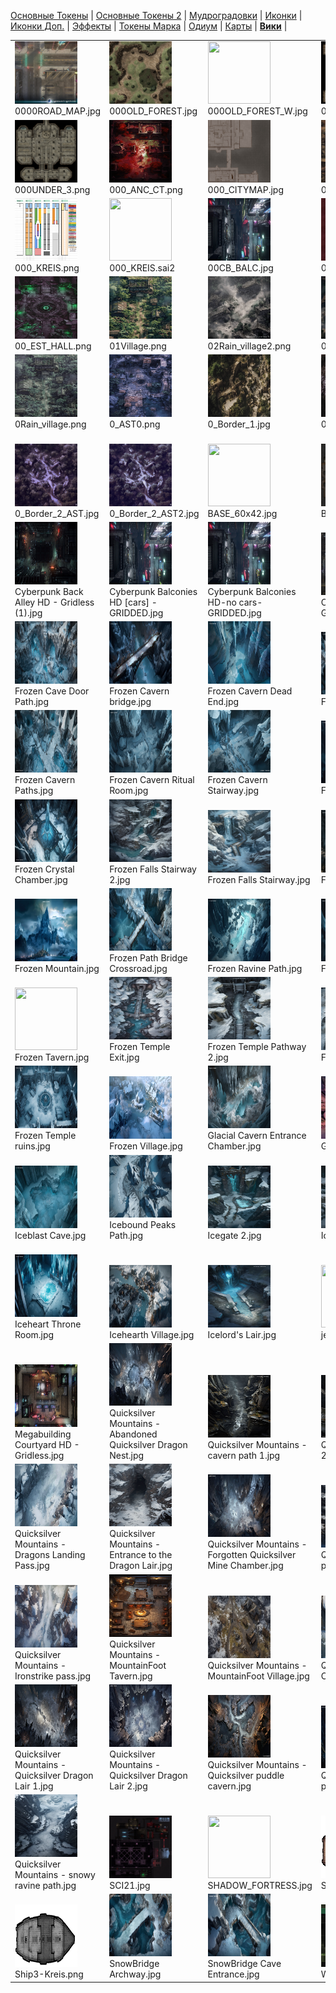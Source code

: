 [Основные Токены](https://github.com/CatacombNoop/ktms-tokens/blob/main/images_main/README.md) |
[Основные Токены 2](https://github.com/CatacombNoop/ktms-tokens/blob/main/images_main2/README.md) |
[Мудроградовки](https://github.com/CatacombNoop/ktms-tokens/blob/main/images_mudrog/README.md) |
[Иконки](https://github.com/CatacombNoop/ktms-tokens/blob/main/images_icons/README.md) |
[Иконки Доп.](https://github.com/CatacombNoop/ktms-tokens/blob/main/images_icons2/README.md) |
[Эффекты](https://github.com/CatacombNoop/ktms-tokens/blob/main/images_sfx/README.md) |
[Токены Марка](https://github.com/CatacombNoop/ktms-tokens/blob/main/images_mark/README.md) |
[Одиум](https://github.com/CatacombNoop/ktms-tokens/blob/main/images_odium/README.md) |
[Карты](https://github.com/CatacombNoop/ktms-tokens/blob/main/images_maps/README.md) |
[**Вики**](https://github.com/CatacombNoop/ktms-tokens/wiki) |
<table><tr>
<tr>
<td valign="bottom">
<img src="./0000ROAD_MAP.jpg" width="100" height="100"><br>
0000ROAD_MAP.jpg
</td>

<td valign="bottom">
<img src="./000OLD_FOREST.jpg" width="100" height="100"><br>
000OLD_FOREST.jpg
</td>

<td valign="bottom">
<img src="./000OLD_FOREST_W.jpg" width="100" height="100"><br>
000OLD_FOREST_W.jpg
</td>

<td valign="bottom">
<img src="./000UNDER_0.png" width="100" height="100"><br>
000UNDER_0.png
</td>

<td valign="bottom">
<img src="./000UNDER_1.png" width="100" height="100"><br>
000UNDER_1.png
</td>

<td valign="bottom">
<img src="./000UNDER_2.png" width="100" height="100"><br>
000UNDER_2.png
</td>

</tr>
<tr>
<td valign="bottom">
<img src="./000UNDER_3.png" width="100" height="100"><br>
000UNDER_3.png
</td>

<td valign="bottom">
<img src="./000_ANC_CT.png" width="100" height="100"><br>
000_ANC_CT.png
</td>

<td valign="bottom">
<img src="./000_CITYMAP.jpg" width="100" height="100"><br>
000_CITYMAP.jpg
</td>

<td valign="bottom">
<img src="./000_CITYMAP2.jpg" width="100" height="100"><br>
000_CITYMAP2.jpg
</td>

<td valign="bottom">
<img src="./000_DESESRT0.jpg" width="100" height="100"><br>
000_DESESRT0.jpg
</td>

<td valign="bottom">
<img src="./000_KREIS.jpg" width="100" height="100"><br>
000_KREIS.jpg
</td>

</tr>
<tr>
<td valign="bottom">
<img src="./000_KREIS.png" width="100" height="100"><br>
000_KREIS.png
</td>

<td valign="bottom">
<img src="./000_KREIS.sai2" width="100" height="100"><br>
000_KREIS.sai2
</td>

<td valign="bottom">
<img src="./00CB_BALC.jpg" width="100" height="100"><br>
00CB_BALC.jpg
</td>

<td valign="bottom">
<img src="./00DEMI.png" width="100" height="100"><br>
00DEMI.png
</td>

<td valign="bottom">
<img src="./00_EST_GRASS.png" width="100" height="100"><br>
00_EST_GRASS.png
</td>

<td valign="bottom">
<img src="./00_EST_GRASS2.jpg" width="100" height="100"><br>
00_EST_GRASS2.jpg
</td>

</tr>
<tr>
<td valign="bottom">
<img src="./00_EST_HALL.png" width="100" height="100"><br>
00_EST_HALL.png
</td>

<td valign="bottom">
<img src="./01Village.png" width="100" height="100"><br>
01Village.png
</td>

<td valign="bottom">
<img src="./02Rain_village2.png" width="100" height="100"><br>
02Rain_village2.png
</td>

<td valign="bottom">
<img src="./03Village2.png" width="100" height="100"><br>
03Village2.png
</td>

<td valign="bottom">
<img src="./0Jungle_0.png" width="100" height="100"><br>
0Jungle_0.png
</td>

<td valign="bottom">
<img src="./0Jungle_1.png" width="100" height="100"><br>
0Jungle_1.png
</td>

</tr>
<tr>
<td valign="bottom">
<img src="./0Rain_village.png" width="100" height="100"><br>
0Rain_village.png
</td>

<td valign="bottom">
<img src="./0_AST0.png" width="100" height="100"><br>
0_AST0.png
</td>

<td valign="bottom">
<img src="./0_Border_1.jpg" width="100" height="100"><br>
0_Border_1.jpg
</td>

<td valign="bottom">
<img src="./0_Border_1_AST.jpg" width="100" height="100"><br>
0_Border_1_AST.jpg
</td>

<td valign="bottom">
<img src="./0_Border_1_AST2.jpg" width="100" height="100"><br>
0_Border_1_AST2.jpg
</td>

<td valign="bottom">
<img src="./0_Border_2.jpg" width="100" height="100"><br>
0_Border_2.jpg
</td>

</tr>
<tr>
<td valign="bottom">
<img src="./0_Border_2_AST.jpg" width="100" height="100"><br>
0_Border_2_AST.jpg
</td>

<td valign="bottom">
<img src="./0_Border_2_AST2.jpg" width="100" height="100"><br>
0_Border_2_AST2.jpg
</td>

<td valign="bottom">
<img src="./BASE_60x42.jpg" width="100" height="100"><br>
BASE_60x42.jpg
</td>

<td valign="bottom">
<img src="./BUNKER.jpeg" width="100" height="100"><br>
BUNKER.jpeg
</td>

<td valign="bottom">
<img src="./BUNKER.jpg" width="100" height="100"><br>
BUNKER.jpg
</td>

<td valign="bottom">
<img src="./Cold Creek Ravine Path.jpg" width="100" height="100"><br>
Cold Creek Ravine Path.jpg
</td>

</tr>
<tr>
<td valign="bottom">
<img src="./Cyberpunk Back Alley HD - Gridless (1).jpg" width="100" height="100"><br>
Cyberpunk Back Alley HD - Gridless (1).jpg
</td>

<td valign="bottom">
<img src="./Cyberpunk Balconies HD [cars] - GRIDDED.jpg" width="100" height="100"><br>
Cyberpunk Balconies HD [cars] - GRIDDED.jpg
</td>

<td valign="bottom">
<img src="./Cyberpunk Balconies HD-no cars-GRIDDED.jpg" width="100" height="100"><br>
Cyberpunk Balconies HD-no cars-GRIDDED.jpg
</td>

<td valign="bottom">
<img src="./Cyberpunk City Block 3900x2184px - Gridless.jpg" width="100" height="100"><br>
Cyberpunk City Block 3900x2184px - Gridless.jpg
</td>

<td valign="bottom">
<img src="./Cyberpunk Favelas HD - Gridless.jpg" width="100" height="100"><br>
Cyberpunk Favelas HD - Gridless.jpg
</td>

<td valign="bottom">
<img src="./Dark-ice Chamber.jpg" width="100" height="100"><br>
Dark-ice Chamber.jpg
</td>

</tr>
<tr>
<td valign="bottom">
<img src="./Frozen Cave Door Path.jpg" width="100" height="100"><br>
Frozen Cave Door Path.jpg
</td>

<td valign="bottom">
<img src="./Frozen Cavern bridge.jpg" width="100" height="100"><br>
Frozen Cavern bridge.jpg
</td>

<td valign="bottom">
<img src="./Frozen Cavern Dead End.jpg" width="100" height="100"><br>
Frozen Cavern Dead End.jpg
</td>

<td valign="bottom">
<img src="./Frozen Cavern Entrance.jpg" width="100" height="100"><br>
Frozen Cavern Entrance.jpg
</td>

<td valign="bottom">
<img src="./Frozen Cavern Paths 2.jpg" width="100" height="100"><br>
Frozen Cavern Paths 2.jpg
</td>

<td valign="bottom">
<img src="./Frozen Cavern Paths 3.jpg" width="100" height="100"><br>
Frozen Cavern Paths 3.jpg
</td>

</tr>
<tr>
<td valign="bottom">
<img src="./Frozen Cavern Paths.jpg" width="100" height="100"><br>
Frozen Cavern Paths.jpg
</td>

<td valign="bottom">
<img src="./Frozen Cavern Ritual Room.jpg" width="100" height="100"><br>
Frozen Cavern Ritual Room.jpg
</td>

<td valign="bottom">
<img src="./Frozen Cavern Stairway.jpg" width="100" height="100"><br>
Frozen Cavern Stairway.jpg
</td>

<td valign="bottom">
<img src="./Frozen Cavern Stone Bridge.jpg" width="100" height="100"><br>
Frozen Cavern Stone Bridge.jpg
</td>

<td valign="bottom">
<img src="./Frozen Cavern Walkway.jpg" width="100" height="100"><br>
Frozen Cavern Walkway.jpg
</td>

<td valign="bottom">
<img src="./Frozen Church.jpg" width="100" height="100"><br>
Frozen Church.jpg
</td>

</tr>
<tr>
<td valign="bottom">
<img src="./Frozen Crystal Chamber.jpg" width="100" height="100"><br>
Frozen Crystal Chamber.jpg
</td>

<td valign="bottom">
<img src="./Frozen Falls Stairway 2.jpg" width="100" height="100"><br>
Frozen Falls Stairway 2.jpg
</td>

<td valign="bottom">
<img src="./Frozen Falls Stairway.jpg" width="100" height="100"><br>
Frozen Falls Stairway.jpg
</td>

<td valign="bottom">
<img src="./Frozen Forest.jpg" width="100" height="100"><br>
Frozen Forest.jpg
</td>

<td valign="bottom">
<img src="./Frozen House 2.jpg" width="100" height="100"><br>
Frozen House 2.jpg
</td>

<td valign="bottom">
<img src="./Frozen House.jpg" width="100" height="100"><br>
Frozen House.jpg
</td>

</tr>
<tr>
<td valign="bottom">
<img src="./Frozen Mountain.jpg" width="100" height="100"><br>
Frozen Mountain.jpg
</td>

<td valign="bottom">
<img src="./Frozen Path Bridge Crossroad.jpg" width="100" height="100"><br>
Frozen Path Bridge Crossroad.jpg
</td>

<td valign="bottom">
<img src="./Frozen Ravine Path.jpg" width="100" height="100"><br>
Frozen Ravine Path.jpg
</td>

<td valign="bottom">
<img src="./Frozen Ravine Road.jpg" width="100" height="100"><br>
Frozen Ravine Road.jpg
</td>

<td valign="bottom">
<img src="./Frozen Relic Room.jpg" width="100" height="100"><br>
Frozen Relic Room.jpg
</td>

<td valign="bottom">
<img src="./Frozen Tavern Holdout.jpg" width="100" height="100"><br>
Frozen Tavern Holdout.jpg
</td>

</tr>
<tr>
<td valign="bottom">
<img src="./Frozen Tavern.jpg" width="100" height="100"><br>
Frozen Tavern.jpg
</td>

<td valign="bottom">
<img src="./Frozen Temple Exit.jpg" width="100" height="100"><br>
Frozen Temple Exit.jpg
</td>

<td valign="bottom">
<img src="./Frozen Temple Pathway 2.jpg" width="100" height="100"><br>
Frozen Temple Pathway 2.jpg
</td>

<td valign="bottom">
<img src="./Frozen Temple Pathway.jpg" width="100" height="100"><br>
Frozen Temple Pathway.jpg
</td>

<td valign="bottom">
<img src="./Frozen Temple Rooms 1.jpg" width="100" height="100"><br>
Frozen Temple Rooms 1.jpg
</td>

<td valign="bottom">
<img src="./Frozen Temple Rooms 2.jpg" width="100" height="100"><br>
Frozen Temple Rooms 2.jpg
</td>

</tr>
<tr>
<td valign="bottom">
<img src="./Frozen Temple ruins.jpg" width="100" height="100"><br>
Frozen Temple ruins.jpg
</td>

<td valign="bottom">
<img src="./Frozen Village.jpg" width="100" height="100"><br>
Frozen Village.jpg
</td>

<td valign="bottom">
<img src="./Glacial Cavern Entrance Chamber.jpg" width="100" height="100"><br>
Glacial Cavern Entrance Chamber.jpg
</td>

<td valign="bottom">
<img src="./GL_GrandCathedral_Original_Day22.jpg" width="100" height="100"><br>
GL_GrandCathedral_Original_Day22.jpg
</td>

<td valign="bottom">
<img src="./Ice Canyon Shrine.jpg" width="100" height="100"><br>
Ice Canyon Shrine.jpg
</td>

<td valign="bottom">
<img src="./Ice cavern Stair Path.jpg" width="100" height="100"><br>
Ice cavern Stair Path.jpg
</td>

</tr>
<tr>
<td valign="bottom">
<img src="./Iceblast Cave.jpg" width="100" height="100"><br>
Iceblast Cave.jpg
</td>

<td valign="bottom">
<img src="./Icebound Peaks Path.jpg" width="100" height="100"><br>
Icebound Peaks Path.jpg
</td>

<td valign="bottom">
<img src="./Icegate 2.jpg" width="100" height="100"><br>
Icegate 2.jpg
</td>

<td valign="bottom">
<img src="./Icegate.jpg" width="100" height="100"><br>
Icegate.jpg
</td>

<td valign="bottom">
<img src="./Iceheart Chamber.jpg" width="100" height="100"><br>
Iceheart Chamber.jpg
</td>

<td valign="bottom">
<img src="./Iceheart Relic Room.jpg" width="100" height="100"><br>
Iceheart Relic Room.jpg
</td>

</tr>
<tr>
<td valign="bottom">
<img src="./Iceheart Throne Room.jpg" width="100" height="100"><br>
Iceheart Throne Room.jpg
</td>

<td valign="bottom">
<img src="./Icehearth Village.jpg" width="100" height="100"><br>
Icehearth Village.jpg
</td>

<td valign="bottom">
<img src="./Icelord's Lair.jpg" width="100" height="100"><br>
Icelord's Lair.jpg
</td>

<td valign="bottom">
<img src="./jetstream-sam-quick-draw.gif" width="100" height="100"><br>
jetstream-sam-quick-draw.gif
</td>

<td valign="bottom">
<img src="./lpfk030cg1da1.jpg" width="100" height="100"><br>
lpfk030cg1da1.jpg
</td>

<td valign="bottom">
<img src="./Megabuilding Apartments HD - GRIDDED.jpg" width="100" height="100"><br>
Megabuilding Apartments HD - GRIDDED.jpg
</td>

</tr>
<tr>
<td valign="bottom">
<img src="./Megabuilding Courtyard HD - Gridless.jpg" width="100" height="100"><br>
Megabuilding Courtyard HD - Gridless.jpg
</td>

<td valign="bottom">
<img src="./Quicksilver Mountains - Abandoned Quicksilver Dragon Nest.jpg" width="100" height="100"><br>
Quicksilver Mountains - Abandoned Quicksilver Dragon Nest.jpg
</td>

<td valign="bottom">
<img src="./Quicksilver Mountains - cavern path 1.jpg" width="100" height="100"><br>
Quicksilver Mountains - cavern path 1.jpg
</td>

<td valign="bottom">
<img src="./Quicksilver Mountains - cavern path 2.jpg" width="100" height="100"><br>
Quicksilver Mountains - cavern path 2.jpg
</td>

<td valign="bottom">
<img src="./Quicksilver Mountains - cavern path 3.jpg" width="100" height="100"><br>
Quicksilver Mountains - cavern path 3.jpg
</td>

<td valign="bottom">
<img src="./Quicksilver Mountains - Cold Canyon Trail.jpg" width="100" height="100"><br>
Quicksilver Mountains - Cold Canyon Trail.jpg
</td>

</tr>
<tr>
<td valign="bottom">
<img src="./Quicksilver Mountains - Dragons Landing Pass.jpg" width="100" height="100"><br>
Quicksilver Mountains - Dragons Landing Pass.jpg
</td>

<td valign="bottom">
<img src="./Quicksilver Mountains - Entrance to the Dragon Lair.jpg" width="100" height="100"><br>
Quicksilver Mountains - Entrance to the Dragon Lair.jpg
</td>

<td valign="bottom">
<img src="./Quicksilver Mountains - Forgotten Quicksilver Mine Chamber.jpg" width="100" height="100"><br>
Quicksilver Mountains - Forgotten Quicksilver Mine Chamber.jpg
</td>

<td valign="bottom">
<img src="./Quicksilver Mountains - Frozen creek path.jpg" width="100" height="100"><br>
Quicksilver Mountains - Frozen creek path.jpg
</td>

<td valign="bottom">
<img src="./Quicksilver Mountains - Frozen River Pass.jpg" width="100" height="100"><br>
Quicksilver Mountains - Frozen River Pass.jpg
</td>

<td valign="bottom">
<img src="./Quicksilver Mountains - Glacial Pass.jpg" width="100" height="100"><br>
Quicksilver Mountains - Glacial Pass.jpg
</td>

</tr>
<tr>
<td valign="bottom">
<img src="./Quicksilver Mountains - Ironstrike pass.jpg" width="100" height="100"><br>
Quicksilver Mountains - Ironstrike pass.jpg
</td>

<td valign="bottom">
<img src="./Quicksilver Mountains - MountainFoot Tavern.jpg" width="100" height="100"><br>
Quicksilver Mountains - MountainFoot Tavern.jpg
</td>

<td valign="bottom">
<img src="./Quicksilver Mountains - MountainFoot Village.jpg" width="100" height="100"><br>
Quicksilver Mountains - MountainFoot Village.jpg
</td>

<td valign="bottom">
<img src="./Quicksilver Mountains - Old Bridge Crossing.jpg" width="100" height="100"><br>
Quicksilver Mountains - Old Bridge Crossing.jpg
</td>

<td valign="bottom">
<img src="./Quicksilver Mountains - Old Cavern City ruins 1.jpg" width="100" height="100"><br>
Quicksilver Mountains - Old Cavern City ruins 1.jpg
</td>

<td valign="bottom">
<img src="./Quicksilver Mountains - Old Cavern City ruins 2.jpg" width="100" height="100"><br>
Quicksilver Mountains - Old Cavern City ruins 2.jpg
</td>

</tr>
<tr>
<td valign="bottom">
<img src="./Quicksilver Mountains - Quicksilver Dragon Lair 1.jpg" width="100" height="100"><br>
Quicksilver Mountains - Quicksilver Dragon Lair 1.jpg
</td>

<td valign="bottom">
<img src="./Quicksilver Mountains - Quicksilver Dragon Lair 2.jpg" width="100" height="100"><br>
Quicksilver Mountains - Quicksilver Dragon Lair 2.jpg
</td>

<td valign="bottom">
<img src="./Quicksilver Mountains - Quicksilver puddle cavern.jpg" width="100" height="100"><br>
Quicksilver Mountains - Quicksilver puddle cavern.jpg
</td>

<td valign="bottom">
<img src="./Quicksilver Mountains - Quicksilver puddles hall.jpg" width="100" height="100"><br>
Quicksilver Mountains - Quicksilver puddles hall.jpg
</td>

<td valign="bottom">
<img src="./Quicksilver Mountains - ravine path.jpg" width="100" height="100"><br>
Quicksilver Mountains - ravine path.jpg
</td>

<td valign="bottom">
<img src="./Quicksilver Mountains - Silverspire pass.jpg" width="100" height="100"><br>
Quicksilver Mountains - Silverspire pass.jpg
</td>

</tr>
<tr>
<td valign="bottom">
<img src="./Quicksilver Mountains - snowy ravine path.jpg" width="100" height="100"><br>
Quicksilver Mountains - snowy ravine path.jpg
</td>

<td valign="bottom">
<img src="./SCI21.jpg" width="100" height="100"><br>
SCI21.jpg
</td>

<td valign="bottom">
<img src="./SHADOW_FORTRESS.jpg" width="100" height="100"><br>
SHADOW_FORTRESS.jpg
</td>

<td valign="bottom">
<img src="./Ship0-8x23.png" width="100" height="100"><br>
Ship0-8x23.png
</td>

<td valign="bottom">
<img src="./Ship1-8x23.png" width="100" height="100"><br>
Ship1-8x23.png
</td>

<td valign="bottom">
<img src="./Ship2-8x23.png" width="100" height="100"><br>
Ship2-8x23.png
</td>

</tr>
<tr>
<td valign="bottom">
<img src="./Ship3-Kreis.png" width="100" height="100"><br>
Ship3-Kreis.png
</td>

<td valign="bottom">
<img src="./SnowBridge Archway.jpg" width="100" height="100"><br>
SnowBridge Archway.jpg
</td>

<td valign="bottom">
<img src="./SnowBridge Cave Entrance.jpg" width="100" height="100"><br>
SnowBridge Cave Entrance.jpg
</td>

<td valign="bottom">
<img src="./Warehouse_HD_-_Gridless.jpg" width="100" height="100"><br>
Warehouse_HD_-_Gridless.jpg
</td>

<td valign="bottom">
<img src="./Крепость.png" width="100" height="100"><br>
Крепость.png
</td>

</tr></table>